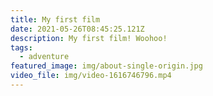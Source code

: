 ```yaml
---
title: My first film
date: 2021-05-26T08:45:25.121Z
description: My first film! Woohoo!
tags:
  - adventure
featured_image: img/about-single-origin.jpg
video_file: img/video-1616746796.mp4
---
```

